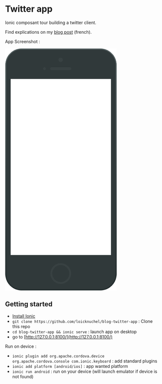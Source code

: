 # Twitter app

Ionic composant tour building a twitter client.

Find explications on my [blog post](http://loic.knuchel.org/blog/2015/02/26/faire-un-client-twitter-avec-ionic/) (french).

App Screenshot :

![Current App](./screenshots/step1.png)

## Getting started

- [Install Ionic](http://ionicframework.com/getting-started/)
- `git clone https://github.com/loicknuchel/blog-twitter-app` : Clone this repo
- `cd blog-twitter-app && ionic serve` : launch app on desktop
- go to [http://127.0.0.1:8100/](http://127.0.0.1:8100/)

Run on device :

- `ionic plugin add org.apache.cordova.device org.apache.cordova.console com.ionic.keyboard` : add standard plugins
- `ionic add platform [android/ios]` : app wanted platform
- `ionic run android` : run on your device (will launch emulator if device is not found)
